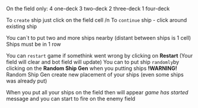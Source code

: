 On the field only:
4 one-deck
3 two-deck
2 three-deck
1 four-deck

To `create` ship just click on the field cell /n
To `continue` ship - click around existing ship

You can`t to put two and more ships nearby (distant between ships is 1 cell)
Ships must be in 1 row

You can `restart` game if somethink went wrong by clicking on **Restart** (Your field will clear and bot field will update)
You can to put ship `randomly`by clicking on the **Random Ship Gen** when you putting ships
**!WARNING!** Random Ship Gen create new placement of your ships (even some ships was already put)

When you put all your ships on the field then will appear _game has started_ message and you can start to fire on the enemy field 


